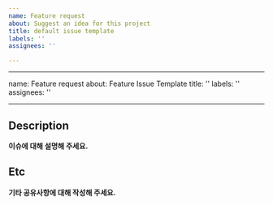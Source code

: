 ```yaml
---
name: Feature request
about: Suggest an idea for this project
title: default issue template
labels: ''
assignees: ''

---
```


---
name: Feature request
about: Feature Issue Template
title: ''
labels: ''
assignees: ''

---

## Description
**이슈에 대해 설명해 주세요.**

## Etc
**기타 공유사항에 대해 작성해 주세요.**
